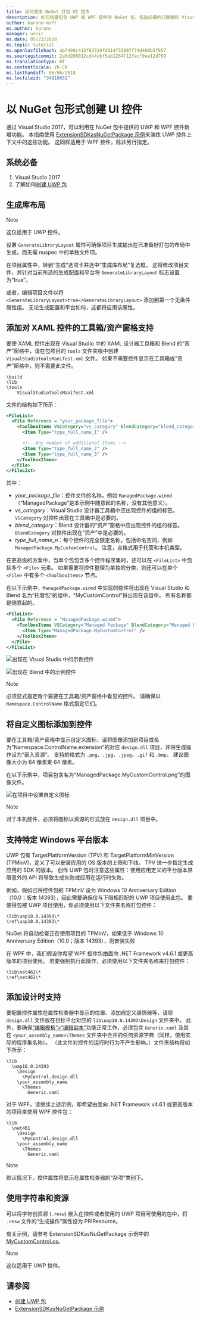 ```yaml
---
title: 如何使用 NuGet 打包 UI 控件
description: 如何创建包含 UWP 或 WPF 控件的 NuGet 包，包括必要的元数据和 Visual Studio 和 Blend 设计器的支持文件。
author: karann-msft
ms.author: karann
manager: unnir
ms.date: 05/23/2018
ms.topic: tutorial
ms.openlocfilehash: ab7499c415f63319fd314f33607f74d400b5f957
ms.sourcegitcommit: 2a6d200012cdb4cbf5ab1264f12fecf9ae12d769
ms.translationtype: HT
ms.contentlocale: zh-CN
ms.lasthandoff: 06/06/2018
ms.locfileid: "34818652"
---
```

# <a name="creating-ui-controls-as-nuget-packages"></a>以 NuGet 包形式创建 UI 控件

通过 Visual Studio 2017，可以利用在 NuGet 包中提供的 UWP 和 WPF 控件新增功能。 本指南使用 [ExtensionSDKasNuGetPackage 示例](https://github.com/NuGet/Samples/tree/master/ExtensionSDKasNuGetPackage)来演练 UWP 控件上下文中的这些功能。 这同样适用于 WPF 控件，除非另行指定。

## <a name="prerequisites"></a>系统必备

1. Visual Studio 2017
1. 了解如何[创建 UWP 包](create-uwp-packages.md)

## <a name="generate-library-layout"></a>生成库布局

> [!Note]
> 这仅适用于 UWP 控件。

设置 `GenerateLibraryLayout` 属性可确保项目生成输出在已准备好打包的布局中生成，而无需 nuspec 中的单独文件项。

在项目属性中，转到“生成”选项卡并选中“生成库布局”复选框。 这将修改项目文件，并针对当前所选的生成配置和平台将 `GenerateLibraryLayout` 标志设置为“true”。

或者，编辑项目文件以将 `<GenerateLibraryLayout>true</GenerateLibraryLayout>` 添加到第一个无条件属性组。 无论生成配置和平台如何，这都将应用该属性。

## <a name="add-toolboxassets-pane-support-for-xaml-controls"></a>添加对 XAML 控件的工具箱/资产窗格支持

要使 XAML 控件出现在 Visual Studio 中的 XAML 设计器工具箱和 Blend 的“资产”窗格中，请在包项目的 `tools` 文件夹根中创建 `VisualStudioToolsManifest.xml` 文件。 如果不需要控件显示在工具箱或“资产”窗格中，则不需要此文件。

    \build
    \lib
    \tools
        VisualStudioToolsManifest.xml

文件的结构如下所示：

```xml
<FileList>
  <File Reference = "your_package_file">
    <ToolboxItems VSCategory="vs_category" BlendCategory="blend_category">
      <Item Type="type_full_name_1" />

      <!-- Any number of additional Items -->
      <Item Type="type_full_name_2" />
      <Item Type="type_full_name_3" />
    </ToolboxItems>
  </File>
</FileList>
```

其中：

- *your_package_file*：控件文件的名称，例如 `ManagedPackage.winmd`（“ManagedPackage”是本示例中随意起的名称，没有其他意义）。
- *vs_category*：Visual Studio 设计器工具箱中应出现控件的组的标签。 `VSCategory` 对控件出现在工具箱中是必要的。
- *blend_category*：Blend 设计器的“资产”窗格中应出现控件的组的标签。 `BlendCategory` 对控件出现在“资产”中是必要的。
- *type_full_name_n*：每个控件的完全限定名称，包括命名空间，例如 `ManagedPackage.MyCustomControl`。 注意，点格式用于托管和本机类型。

在更高级的方案中，当单个包包含多个控件程序集时，还可以在 `<FileList>` 中包括多个 `<File>` 元素。 如果需要将控件整理为单独的分类，则还可以在单个 `<File>` 中有多个 `<ToolboxItems>` 节点。

在以下示例中，`ManagedPackage.winmd` 中实现的控件将出现在 Visual Studio 和 Blend 名为“托管包”的组中，“MyCustomControl”将出现在该组中。 所有名称都是随意起的。

```xml
<FileList>
  <File Reference = "ManagedPackage.winmd">
    <ToolboxItems VSCategory="Managed Package" BlendCategory="Managed Package">
      <Item Type="ManagedPackage.MyCustomControl" />
    </ToolboxItems>
  </File>
</FileList>
```

![出现在 Visual Studio 中的示例控件](media/UWP-control-vs-toolbox.png)

![出现在 Blend 中的示例控件](media/UWP-control-blend-assets.png)

> [!Note]
> 必须显式指定每个需要在工具箱/资产窗格中看见的控件。 请确保以 `Namespace.ControlName` 格式指定它们。

## <a name="add-custom-icons-to-your-controls"></a>将自定义图标添加到控件

要在工具箱/资产窗格中显示自定义图标，请将图像添加到项目或名为“Namespace.ControlName.extension”的对应 `design.dll` 项目，并将生成操作设为“嵌入资源”。 支持的格式为 `.png`、`.jpg`、`.jpeg`、`.gif` 和 `.bmp`。 建议图像大小为 64 像素乘 64 像素。

在以下示例中，项目包含名为“ManagedPackage.MyCustomControl.png”的图像文件。

![在项目中设置自定义图标](media/UWP-control-custom-icon.png)

> [!Note]
> 对于本机控件，必须将图标以资源的形式放在 `design.dll` 项目中。

## <a name="support-specific-windows-platform-versions"></a>支持特定 Windows 平台版本

UWP 包有 TargetPlatformVersion (TPV) 和 TargetPlatformMinVersion (TPMinV)，定义了可以安装应用的 OS 版本的上限和下线。 TPV 进一步指定生成应用的 SDK 的版本。 创作 UWP 包时注意这些属性：使用应用定义的平台版本界限意外的 API 将导致生成失败或应用在运行时失败。

例如，假如已将控件包的 TPMinV 设为 Windows 10 Anniversary Edition（10.0；版本 14393），因此需要确保仅与下限相匹配的 UWP 项目使用此包。 要使得包被 UWP 项目使用，你必须使用以下文件夹名称打包控件：

    \lib\uap10.0.14393\*
    \ref\uap10.0.14393\*

NuGet 将自动检查正在使用项目的 TPMinV，如果低于 Windows 10 Anniversary Edition（10.0；版本 14393），则安装失败

在 WPF 中，我们假设你希望 WPF 控件包由面向 .NET Framework v4.6.1 或更高版本的项目使用。 若要强制执行此操作，必须使用以下文件夹名称来打包控件：

    \lib\net461\*
    \ref\net461\*

## <a name="add-design-time-support"></a>添加设计时支持

要配置控件属性在属性检查器中显示的位置、添加自定义装饰器等，请将 `design.dll` 文件放在目标平台对应的 `lib\uap10.0.14393\Design` 文件夹中。 此外，要确保[“编辑模板”>“编辑副本”](/windows/uwp/controls-and-patterns/xaml-styles#modify-the-default-system-styles)功能正常工作，必须包含 `Generic.xaml` 及其在 `<your_assembly_name>\Themes` 文件夹中合并的任何资源字典（同样，使用实际的程序集名称）。 （此文件对控件的运行时行为不产生影响。）文件夹结构将如下所示：

    \lib
      \uap10.0.14393
        \Design
          \MyControl.design.dll
        \your_assembly_name
          \Themes
            Generic.xaml


对于 WPF，请继续上述示例，即希望由面向 .NET Framework v4.6.1 或更高版本的项目来使用 WPF 控件包：

    \lib
      \net461
        \Design
          \MyControl.design.dll
        \your_assembly_name
          \Themes
            Generic.xaml

> [!Note]
> 默认情况下，控件属性将显示在属性检查器的“杂项”类别下。

## <a name="use-strings-and-resources"></a>使用字符串和资源

可以将字符创资源 (`.resw`) 嵌入在控件或者使用的 UWP 项目可使用的包中，将 `.resw` 文件的“生成操作”属性设为 PRIResource。

有关示例，请参考 ExtensionSDKasNuGetPackage 示例中的 [MyCustomControl.cs](https://github.com/NuGet/Samples/blob/master/ExtensionSDKasNuGetPackage/ManagedPackage/MyCustomControl.cs)。

> [!Note]
> 这仅适用于 UWP 控件。

## <a name="see-also"></a>请参阅

- [创建 UWP 包](create-uwp-packages.md)
- [ExtensionSDKasNuGetPackage 示例](https://github.com/NuGet/Samples/tree/master/ExtensionSDKasNuGetPackage)
